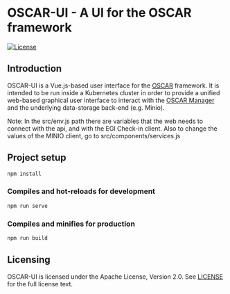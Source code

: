 # OSCAR-UI - A UI for the OSCAR framework

[![License](https://img.shields.io/badge/license-Apache%202-blue.svg)](https://www.apache.org/licenses/LICENSE-2.0)

## Introduction

OSCAR-UI is a Vue.js-based user interface for the [OSCAR](https://github.com/grycap/oscar) framework. It is intended to be run inside a Kubernetes cluster in order to provide a unified web-based graphical user interface to interact with the [OSCAR Manager](https://o-scar.readthedocs.io/en/latest/intro.html#architecture) and the underlying data-storage back-end (e.g. Minio).

Note: In the src/env.js path there are variables that the web needs to connect with the api, and with the EGI Check-in client. Also to change the values of the MINIO client, go to src/components/services.js

## Project setup

``` bash
npm install
```

### Compiles and hot-reloads for development

``` bash
npm run serve
```

### Compiles and minifies for production

``` bash
npm run build
```

## Licensing

OSCAR-UI is licensed under the Apache License, Version 2.0. See
[LICENSE](https://github.com/grycap/scar/blob/master/LICENSE) for the full
license text.
